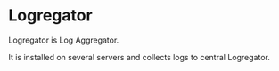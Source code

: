 # Logregator
Logregator is Log Aggregator. 

It is installed on several servers and collects logs to central Logregator.
